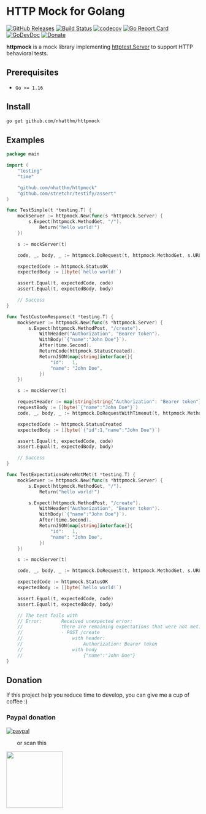 # HTTP Mock for Golang

[![GitHub Releases](https://img.shields.io/github/v/release/nhatthm/httpmock)](https://github.com/nhatthm/httpmock/releases/latest)
[![Build Status](https://github.com/nhatthm/httpmock/actions/workflows/test.yaml/badge.svg)](https://github.com/nhatthm/httpmock/actions/workflows/test.yaml)
[![codecov](https://codecov.io/gh/nhatthm/httpmock/branch/master/graph/badge.svg?token=eTdAgDE2vR)](https://codecov.io/gh/nhatthm/httpmock)
[![Go Report Card](https://goreportcard.com/badge/github.com/nhatthm/httpmock)](https://goreportcard.com/report/github.com/nhatthm/httpmock)
[![GoDevDoc](https://img.shields.io/badge/dev-doc-00ADD8?logo=go)](https://pkg.go.dev/github.com/nhatthm/httpmock)
[![Donate](https://img.shields.io/badge/Donate-PayPal-green.svg)](https://www.paypal.com/donate/?hosted_button_id=PJZSGJN57TDJY)

**httpmock** is a mock library implementing [httptest.Server](https://golang.org/pkg/net/http/httptest/#NewServer) to
support HTTP behavioral tests.

## Prerequisites

- `Go >= 1.16`

## Install

```bash
go get github.com/nhatthm/httpmock
```

## Examples

```go
package main

import (
	"testing"
	"time"

	"github.com/nhatthm/httpmock"
	"github.com/stretchr/testify/assert"
)

func TestSimple(t *testing.T) {
	mockServer := httpmock.New(func(s *httpmock.Server) {
		s.Expect(httpmock.MethodGet, "/").
			Return("hello world!")
	})

	s := mockServer(t)

	code, _, body, _ := httpmock.DoRequest(t, httpmock.MethodGet, s.URL()+"/", nil, nil)

	expectedCode := httpmock.StatusOK
	expectedBody := []byte(`hello world!`)

	assert.Equal(t, expectedCode, code)
	assert.Equal(t, expectedBody, body)

	// Success
}

func TestCustomResponse(t *testing.T) {
	mockServer := httpmock.New(func(s *httpmock.Server) {
		s.Expect(httpmock.MethodPost, "/create").
			WithHeader("Authorization", "Bearer token").
			WithBody(`{"name":"John Doe"}`).
			After(time.Second).
			ReturnCode(httpmock.StatusCreated).
			ReturnJSON(map[string]interface{}{
				"id":   1,
				"name": "John Doe",
			})
	})

	s := mockServer(t)

	requestHeader := map[string]string{"Authorization": "Bearer token"}
	requestBody := []byte(`{"name":"John Doe"}`)
	code, _, body, _ := httpmock.DoRequestWithTimeout(t, httpmock.MethodPost, s.URL()+"/create", requestHeader, requestBody, time.Second)

	expectedCode := httpmock.StatusCreated
	expectedBody := []byte(`{"id":1,"name":"John Doe"}`)

	assert.Equal(t, expectedCode, code)
	assert.Equal(t, expectedBody, body)

	// Success
}

func TestExpectationsWereNotMet(t *testing.T) {
	mockServer := httpmock.New(func(s *httpmock.Server) {
		s.Expect(httpmock.MethodGet, "/").
			Return("hello world!")

		s.Expect(httpmock.MethodPost, "/create").
			WithHeader("Authorization", "Bearer token").
			WithBody(`{"name":"John Doe"}`).
			After(time.Second).
			ReturnJSON(map[string]interface{}{
				"id":   1,
				"name": "John Doe",
			})
	})

	s := mockServer(t)

	code, _, body, _ := httpmock.DoRequest(t, httpmock.MethodGet, s.URL()+"/", nil, nil)

	expectedCode := httpmock.StatusOK
	expectedBody := []byte(`hello world!`)

	assert.Equal(t, expectedCode, code)
	assert.Equal(t, expectedBody, body)

	// The test fails with
	// Error:      	Received unexpected error:
	//             	there are remaining expectations that were not met:
	//             	- POST /create
	//             	    with header:
	//             	        Authorization: Bearer token
	//             	    with body
	//             	        {"name":"John Doe"}
}
```

## Donation

If this project help you reduce time to develop, you can give me a cup of coffee :)

### Paypal donation

[![paypal](https://www.paypalobjects.com/en_US/i/btn/btn_donateCC_LG.gif)](https://www.paypal.com/donate/?hosted_button_id=PJZSGJN57TDJY)

&nbsp;&nbsp;&nbsp;&nbsp;&nbsp;&nbsp;&nbsp;or scan this

<img src="https://user-images.githubusercontent.com/1154587/113494222-ad8cb200-94e6-11eb-9ef3-eb883ada222a.png" width="147px" />
